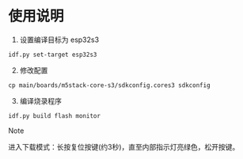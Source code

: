 # 使用说明 


1. 设置编译目标为 esp32s3

```shell
idf.py set-target esp32s3
```

2. 修改配置 

```shell
cp main/boards/m5stack-core-s3/sdkconfig.cores3 sdkconfig
```

3. 编译烧录程序

```shell
idf.py build flash monitor
```

> [!NOTE]
> 进入下载模式：长按复位按键(约3秒)，直至内部指示灯亮绿色，松开按键。


 
